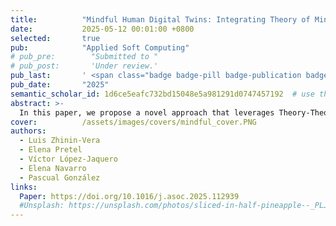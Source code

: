 ```yaml
---
title:          "Mindful Human Digital Twins: Integrating Theory of Mind with multi-agent reinforcement learning"
date:           2025-05-12 00:01:00 +0800
selected:       true
pub:            "Applied Soft Computing"
# pub_pre:        "Submitted to "
# pub_post:       'Under review.'
pub_last:       ' <span class="badge badge-pill badge-publication badge-success">Open Access</span>'
pub_date:       "2025"
semantic_scholar_id: 1d6ce5eafc732bd15048e5a981291d0747457192  # use this to retrieve citation count
abstract: >-
  In this paper, we propose a novel approach that leverages Theory-Theory (TT) and Simulation-Theory (ST) to enhance ToM within the MARL framework. Building on the Digital Twins (DT) framework, we introduce the Mindful Human Digital Twin (MHDT). These intelligent systems enriched with ToM capabilities bridge the gap between artificial agents and human-like interactions. In this work, we utilized OpenAI Gymnasium to perform simulations and evaluate the effectiveness of our approach. This work represents a significant step forward in Artificial Intelligence (AI), resulting in socially intelligent systems capable of natural and intuitive interactions with both their environment and other agents. This approach is particularly effective in addressing critical social challenges such as school bullying. This research not only advances the growing field of MARL but also paves the way for sophisticated AI systems with enhanced ToM abilities, tailored for complex and sensitive real-world applications.
cover:          /assets/images/covers/mindful_cover.PNG
authors:
  - Luis Zhinin-Vera
  - Elena Pretel
  - Víctor López-Jaquero
  - Elena Navarro
  - Pascual González
links:
  Paper: https://doi.org/10.1016/j.asoc.2025.112939
  #Unsplash: https://unsplash.com/photos/sliced-in-half-pineapple--_PLJZmHZzk
---
```

